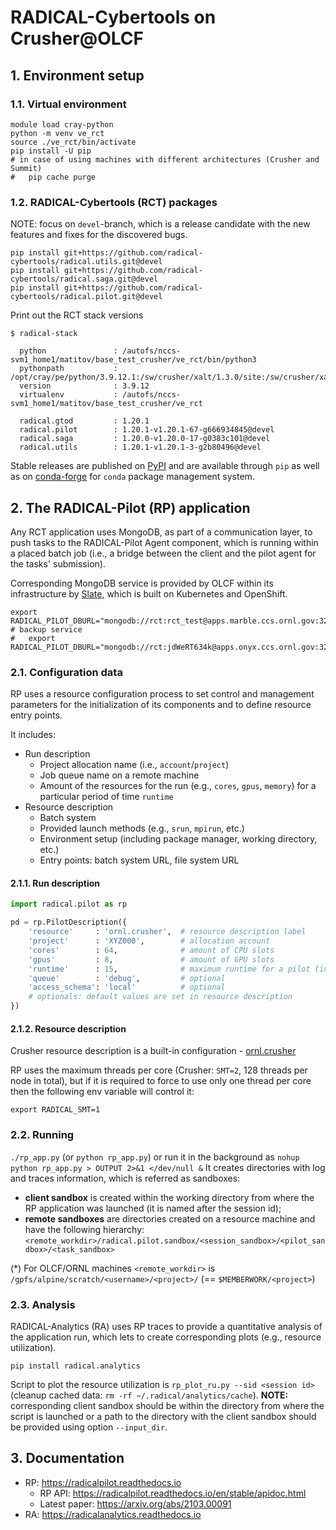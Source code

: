 # RADICAL-Cybertools on Crusher@OLCF

## 1. Environment setup

### 1.1. Virtual environment

```shell
module load cray-python
python -m venv ve_rct
source ./ve_rct/bin/activate
pip install -U pip
# in case of using machines with different architectures (Crusher and Summit)
#   pip cache purge  
```

### 1.2. RADICAL-Cybertools (RCT) packages

NOTE: focus on `devel`-branch, which is a release candidate with the new
      features and fixes for the discovered bugs.
```shell
pip install git+https://github.com/radical-cybertools/radical.utils.git@devel
pip install git+https://github.com/radical-cybertools/radical.saga.git@devel
pip install git+https://github.com/radical-cybertools/radical.pilot.git@devel
```

Print out the RCT stack versions
```shell
$ radical-stack

  python               : /autofs/nccs-svm1_home1/matitov/base_test_crusher/ve_rct/bin/python3
  pythonpath           : /opt/cray/pe/python/3.9.12.1:/sw/crusher/xalt/1.3.0/site:/sw/crusher/xalt/1.3.0/libexec
  version              : 3.9.12
  virtualenv           : /autofs/nccs-svm1_home1/matitov/base_test_crusher/ve_rct

  radical.gtod         : 1.20.1
  radical.pilot        : 1.20.1-v1.20.1-67-g666934845@devel
  radical.saga         : 1.20.0-v1.20.0-17-g0383c101@devel
  radical.utils        : 1.20.1-v1.20.1-3-g2b80496@devel
```

Stable releases are published on [PyPI](https://pypi.org/search/?q=radical.) 
and are available through `pip` as well as on 
[conda-forge](https://anaconda.org/search?q=radical.) for `conda` package 
management system. 

## 2. The RADICAL-Pilot (RP) application

Any RCT application uses MongoDB, as part of a communication layer, to push 
tasks to the RADICAL-Pilot Agent component, which is running within a placed
batch job (i.e., a bridge between the client and the pilot agent for the tasks'
submission).

Corresponding MongoDB service is provided by OLCF within its infrastructure by
[Slate](https://docs.olcf.ornl.gov/services_and_applications/slate/index.html), 
which is built on Kubernetes and OpenShift.

```shell
export RADICAL_PILOT_DBURL="mongodb://rct:rct_test@apps.marble.ccs.ornl.gov:32020/rct_test"
# backup service
#   export RADICAL_PILOT_DBURL="mongodb://rct:jdWeRT634k@apps.onyx.ccs.ornl.gov:32062/rct_db"
```

### 2.1. Configuration data

RP uses a resource configuration process to set control and management 
parameters for the initialization of its components and to define resource 
entry points.

It includes:
- Run description
  - Project allocation name (i.e., `account`/`project`)
  - Job queue name on a remote machine
  - Amount of the resources for the run (e.g., `cores`, `gpus`, `memory`) for a 
    particular period of time `runtime`
- Resource description
  - Batch system
  - Provided launch methods (e.g., `srun`, `mpirun`, etc.)
  - Environment setup (including package manager, working directory, etc.)
  - Entry points: batch system URL, file system URL

#### 2.1.1. Run description

```python
import radical.pilot as rp

pd = rp.PilotDescription({
    'resource'     : 'ornl.crusher',  # resource description label
    'project'      : 'XYZ000',        # allocation account
    'cores'        : 64,              # amount of CPU slots
    'gpus'         : 8,               # amount of GPU slots
    'runtime'      : 15,              # maximum runtime for a pilot (in minutes)
    'queue'        : 'debug',         # optional 
    'access_schema': 'local'          # optional
    # optionals: default values are set in resource description
})
```

#### 2.1.2. Resource description

Crusher resource description is a built-in configuration - 
[ornl.crusher](https://github.com/radical-cybertools/radical.pilot/blob/devel/src/radical/pilot/configs/resource_ornl.json#L55-L89)

RP uses the maximum threads per core (Crusher: `SMT=2`, 128 threads per node 
in total), but if it is required to force to use only one thread per core then
the following env variable will control it: 
```shell
export RADICAL_SMT=1
```

### 2.2. Running

`./rp_app.py` (or `python rp_app.py`) or run it in the background as
`nohup python rp_app.py > OUTPUT 2>&1 </dev/null &`
It creates directories with log and traces information, which is referred as
sandboxes:

- **client sandbox** is created within the working directory from where the RP
  application was launched (it is named after the session id);
- **remote sandboxes** are directories created on a resource machine and have
  the following hierarchy:
  `<remote_workdir>/radical.pilot.sandbox/<session_sandbox>/<pilot_sandbox>/<task_sandbox>`

(*) For OLCF/ORNL machines `<remote_workdir>` is
`/gpfs/alpine/scratch/<username>/<project>/` (== `$MEMBERWORK/<project>`)

### 2.3. Analysis

RADICAL-Analytics (RA) uses RP traces to provide a quantitative analysis of the
application run, which lets to create corresponding plots (e.g., resource
utilization).

```shell
pip install radical.analytics
```

Script to plot the resource utilization is `rp_plot_ru.py --sid <session id>`
(cleanup cached data: `rm -rf ~/.radical/analytics/cache`).
**NOTE:** corresponding client sandbox should be within the directory from 
          where the script is launched or a path to the directory with the 
          client sandbox should be provided using option `--input_dir`.

## 3. Documentation

- RP: https://radicalpilot.readthedocs.io
  - RP API: https://radicalpilot.readthedocs.io/en/stable/apidoc.html
  - Latest paper: https://arxiv.org/abs/2103.00091
- RA: https://radicalanalytics.readthedocs.io

